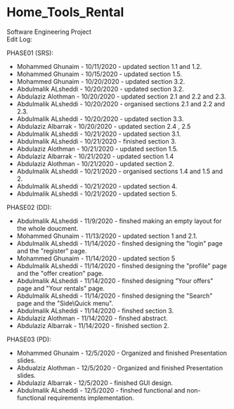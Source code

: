 # Home_Tools_Rental
Software Engineering Project <br />
Edit Log: <br />

PHASE01 (SRS):
- Mohammed Ghunaim - 10/11/2020 - updated section 1.1 and 1.2. <br />
- Mohammed Ghunaim - 10/15/2020 - updated section 1.5. <br />
- Mohammed Ghunaim - 10/20/2020 - updated section 3.2. <br />
- Abdulmalik ALsheddi - 10/20/2020 - updated section 3.2. <br />
- Abdulaziz Alothman - 10/20/2020 - updated section 2.1 and 2.2 and 2.3. <br />
- Abdulmalik ALsheddi - 10/20/2020 - organised sections 2.1 and 2.2 and 2.3. <br />
- Abdulmalik ALsheddi - 10/20/2020 - updated section 3.3. <br />
- Abdulaziz Albarrak - 10/20/2020 - updated section 2.4 , 2.5 <br />
- Abdulmalik ALsheddi - 10/21/2020 - updated section 3.1. <br />
- Abdulmalik ALsheddi - 10/21/2020 - finished section 3. <br />
- Abdulaziz Alothman - 10/21/2020 - updated section 1.5. <br />
- Abdulaziz Albarrak - 10/21/2020 - updated section 1.4 <br />
- Abdulaziz Alothman - 10/21/2020 - updated section 2. <br />
- Abdulmalik ALsheddi - 10/21/2020 - organised sections 1.4 and 1.5 and 2. <br />
- Abdulmalik ALsheddi - 10/21/2020 - updated section 4. <br />
- Abdulmalik ALsheddi - 10/21/2020 - updated section 5. <br />

PHASE02 (DD): <br />
- Abdulmalik ALsheddi - 11/9/2020 - finshed making an empty layout for the whole doucment. <br />
- Mohammed Ghunaim - 11/13/2020 - updated section 1 and 2.1. <br />
- Abdulmalik ALsheddi - 11/14/2020 - finshed designing the "login" page and the "register" page. <br />
- Mohammed Ghunaim - 11/14/2020 - updated section 5 <br />
- Abdulmalik ALsheddi - 11/14/2020 - finshed designing the "profile" page and the "offer creation" page. <br />
- Abdulmalik ALsheddi - 11/14/2020 - finshed designing "Your offers" page and "Your rentals" page. <br />
- Abdulmalik ALsheddi - 11/14/2020 - finshed designing the "Search" page and the "Side\Quick menu". <br />
- Abdulmalik ALsheddi - 11/14/2020 - finshed section 3. <br />
- Abdulaziz Alothman - 11/14/2020 - finshed abstract. <br />
- Abdulaziz Albarrak - 11/14/2020 - finished section 2. <br />

PHASE03 (PD):<br />
- Mohammed Ghunaim - 12/5/2020 - Organized and finished Presentation slides. <br />
- Abdualziz Alothman - 12/5/2020 - Organized and finished Presentation slides. <br />
- Abdulaziz Albarrak - 12/5/2020 - finished GUI design. <br />
- Abdulmalik ALsheddi - 12/5/2020 - finshed functional and non-functional requirements implementation. <br />
